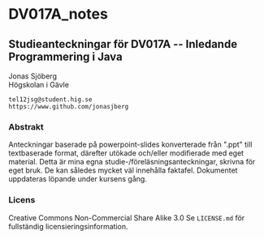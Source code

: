 #  DV017A_notes

## Studieanteckningar för DV017A -- Inledande Programmering i Java

Jonas Sjöberg  
Högskolan i Gävle
```
tel12jsg@student.hig.se
https://www.github.com/jonasjberg
```


### Abstrakt
Anteckningar baserade på powerpoint-slides konverterade från ".ppt" till
textbaserade format, därefter utökade och/eller modifierade med eget material.
Detta är mina egna studie-/föreläsningsanteckningar, skrivna för eget bruk.  De
kan således mycket väl innehålla faktafel. Dokumentet uppdateras löpande under
kursens gång.

### Licens
Creative Commons Non-Commercial Share Alike 3.0
Se `LICENSE.md` för fullständig licensieringsinformation.


